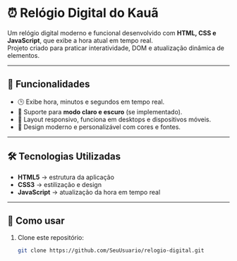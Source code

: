 # ⏰ Relógio Digital do Kauã

Um relógio digital moderno e funcional desenvolvido com **HTML, CSS e JavaScript**, que exibe a hora atual em tempo real.  
Projeto criado para praticar interatividade, DOM e atualização dinâmica de elementos.  

---

## 🚀 Funcionalidades
- 🕒 Exibe hora, minutos e segundos em tempo real.  
- 🌙 Suporte para **modo claro e escuro** (se implementado).  
- 📱 Layout responsivo, funciona em desktops e dispositivos móveis.  
- 🎨 Design moderno e personalizável com cores e fontes.  

---

## 🛠️ Tecnologias Utilizadas
- **HTML5** → estrutura da aplicação  
- **CSS3** → estilização e design  
- **JavaScript** → atualização da hora em tempo real  



---

## 📂 Como usar
1. Clone este repositório:  
   ```bash
   git clone https://github.com/SeuUsuario/relogio-digital.git
